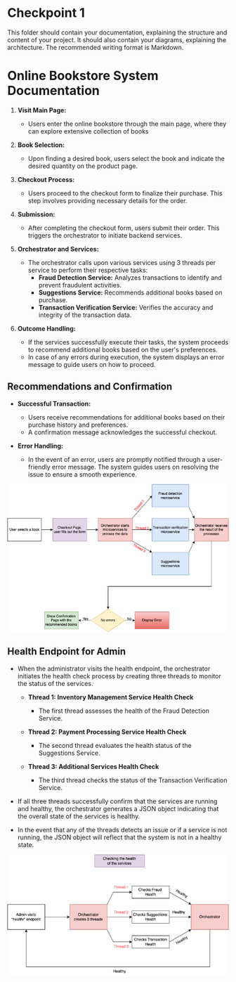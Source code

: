 # Checkpoint 1

This folder should contain your documentation, explaining the structure and content of your project. It should also contain your diagrams, explaining the architecture. The recommended writing format is Markdown.

# Online Bookstore System Documentation

1. **Visit Main Page:**

   - Users enter the online bookstore through the main page, where they can explore extensive collection of books

2. **Book Selection:**

   - Upon finding a desired book, users select the book and indicate the desired quantity on the product page.

3. **Checkout Process:**

   - Users proceed to the checkout form to finalize their purchase. This step involves providing necessary details for the order.

4. **Submission:**

   - After completing the checkout form, users submit their order. This triggers the orchestrator to initiate backend services.

5. **Orchestrator and Services:**

   - The orchestrator calls upon various services using 3 threads per service to perform their respective tasks:
     - **Fraud Detection Service:** Analyzes transactions to identify and prevent fraudulent activities.
     - **Suggestions Service:** Recommends additional books based on purchase.
     - **Transaction Verification Service:** Verifies the accuracy and integrity of the transaction data.

6. **Outcome Handling:**
   - If the services successfully execute their tasks, the system proceeds to recommend additional books based on the user's preferences.
   - In case of any errors during execution, the system displays an error message to guide users on how to proceed.

## Recommendations and Confirmation

- **Successful Transaction:**

  - Users receive recommendations for additional books based on their purchase history and preferences.
  - A confirmation message acknowledges the successful checkout.

- **Error Handling:**
  - In the event of an error, users are promptly notified through a user-friendly error message. The system guides users on resolving the issue to ensure a smooth experience.

![Purchase Diagram](./Checkout.png)

## Health Endpoint for Admin

- When the administrator visits the health endpoint, the orchestrator initiates the health check process by creating three threads to monitor the status of the services.

  - **Thread 1: Inventory Management Service Health Check**

    - The first thread assesses the health of the Fraud Detection Service.

  - **Thread 2: Payment Processing Service Health Check**

    - The second thread evaluates the health status of the Suggestions Service.

  - **Thread 3: Additional Services Health Check**
    - The third thread checks the status of the Transaction Verification Service.

- If all three threads successfully confirm that the services are running and healthy, the orchestrator generates a JSON object indicating that the overall state of the services is healthy.

- In the event that any of the threads detects an issue or if a service is not running, the JSON object will reflect that the system is not in a healthy state.

![Checking Health of the Microservices](./Admin.png)
